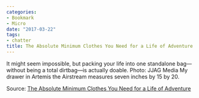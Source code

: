 ```yaml
---
categories:
- Bookmark
- Micro
date: "2017-03-22"
tags:
- chatter
title: The Absolute Minimum Clothes You Need for a Life of Adventure
---
```


It might seem impossible, but packing your life into one standalone bag—without being a total dirtbag—is actually doable. Photo: JJAG Media My drawer in Artemis the Airstream measures seven inches by 15 by 20.

Source: [The Absolute Minimum Clothes You Need for a Life of Adventure](https://www.outsideonline.com/2164711/going-light)

[](https://www.outsideonline.com/2164711/going-light)
